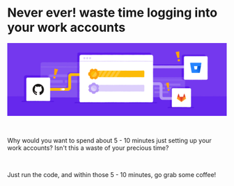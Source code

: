 # Never ever! waste time logging into your work accounts

![Login Automatically](img/logins.png)

&nbsp;

Why would you want to spend about 5 - 10 minutes just setting up your  work accounts? Isn't this a waste of your precious time? 

&nbsp;

Just run the code, and within those 5 - 10 minutes, go grab some coffee!

